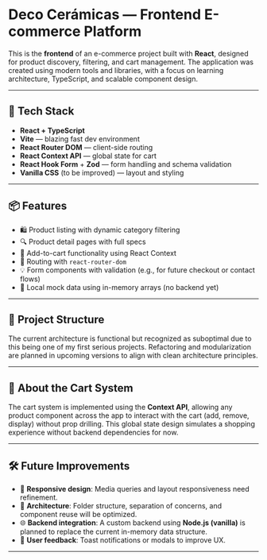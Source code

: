 # Deco Cerámicas — Frontend E-commerce Platform

This is the **frontend** of an e-commerce project built with **React**, designed for product discovery, filtering, and cart management. The application was created using modern tools and libraries, with a focus on learning architecture, TypeScript, and scalable component design.

---

## 🚀 Tech Stack

- **React + TypeScript**
- **Vite** — blazing fast dev environment
- **React Router DOM** — client-side routing
- **React Context API** — global state for cart
- **React Hook Form** + **Zod** — form handling and schema validation
- **Vanilla CSS** (to be improved) — layout and styling

---

## 📦 Features

- 🛍️ Product listing with dynamic category filtering
- 🔍 Product detail pages with full specs
- 🛒 Add-to-cart functionality using React Context
- 🧭 Routing with `react-router-dom`
- 💡 Form components with validation (e.g., for future checkout or contact flows)
- 🧪 Local mock data using in-memory arrays (no backend yet)

---

## 📁 Project Structure

The current architecture is functional but recognized as suboptimal due to this being one of my first serious projects. Refactoring and modularization are planned in upcoming versions to align with clean architecture principles.

---

## 🧠 About the Cart System

The cart system is implemented using the **Context API**, allowing any product component across the app to interact with the cart (add, remove, display) without prop drilling. This global state design simulates a shopping experience without backend dependencies for now.

---

## 🛠️ Future Improvements

- 📱 **Responsive design**: Media queries and layout responsiveness need refinement.
- 🧱 **Architecture**: Folder structure, separation of concerns, and component reuse will be optimized.
- 🌐 **Backend integration**: A custom backend using **Node.js (vanilla)** is planned to replace the current in-memory data structure.
- 💬 **User feedback**: Toast notifications or modals to improve UX.

---
